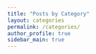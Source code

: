 ```yaml
---
title: "Posts by Category"
layout: categories
permalink: /categories/
author_profile: true
sidebar_main: true
---
```


